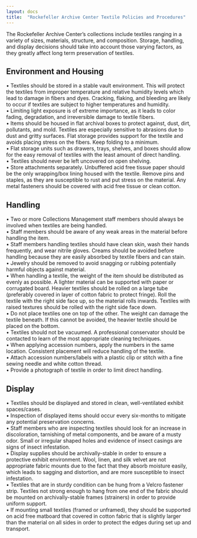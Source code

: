 ```yaml
---
layout: docs
title:  "Rockefeller Archive Center Textile Policies and Procedures"
---
```


The Rockefeller Archive Center’s collections include textiles ranging in a variety of sizes, materials, structure, and composition. Storage, handling, and display decisions should take into account those varying factors, as they greatly affect long term preservation of textiles.

## Environment and Housing

•	Textiles should be stored in a stable vault environment. This will protect the textiles from improper temperature and relative humidity levels which lead to damage in fibers and dyes. Cracking, flaking, and bleeding are likely to occur if textiles are subject to higher temperatures and humidity.  
•	Limiting light exposure is of extreme importance, as it leads to color fading, degradation, and irreversible damage to textile fibers.   
•	Items should be housed in flat archival boxes to protect against, dust, dirt, pollutants, and mold. Textiles are especially sensitive to abrasions due to dust and gritty surfaces. Flat storage provides support for the textile and avoids placing stress on the fibers. Keep folding to a minimum.  
•	Flat storage units such as drawers, trays, shelves, and boxes should allow for the easy removal of textiles with the least amount of direct handling.  
•	Textiles should never be left uncovered on open shelving.  
•	Store attachments separately. Unbuffered acid free tissue paper should be the only wrapping/box lining housed with the textile. Remove pins and staples, as they are susceptible to rust and put stress on the material. Any metal fasteners should be covered with acid free tissue or clean cotton.

## Handling

•	Two or more Collections Management staff members should always be involved when textiles are being handled.  
•	Staff members should be aware of any weak areas in the material before handling the item.  
•	Staff members handling textiles should have clean skin, wash their hands frequently, and wear nitrile gloves. Creams should be avoided before handling because they are easily absorbed by textile fibers and can stain.  
•	Jewelry should be removed to avoid snagging or rubbing potentially harmful objects against material.  
•	When handling a textile, the weight of the item should be distributed as evenly as possible. A lighter material can be supported with paper or corrugated board. Heavier textiles should be rolled on a large tube (preferably covered in layer of cotton fabric to protect fringe). Roll the textile with the right side face up, so the material rolls inwards. Textiles with raised textures should be rolled with the right side face down.  
•	Do not place textiles one on top of the other. The weight can damage the textile beneath. If this cannot be avoided, the heavier textile should be placed on the bottom.  
•	Textiles should not be vacuumed. A professional conservator should be contacted to learn of the most appropriate cleaning techniques.  
•	When applying accession numbers, apply the numbers in the same location. Consistent placement will reduce handling of the textile.  
•	Attach accession numbers/labels with a plastic clip or stitch with a fine sewing needle and white cotton thread.  
•	Provide a photograph of textile in order to limit direct handling.  

## Display

•	Textiles should be displayed and stored in clean, well-ventilated exhibit spaces/cases.  
•	Inspection of displayed items should occur every six-months to mitigate any potential preservation concerns.  
•	Staff members who are inspecting textiles should look for an increase in discoloration, tarnishing of metal components, and be aware of a musty odor. Small or irregular shaped holes and evidence of insect casings are signs of insect infestation.  
•	Display supplies should be archivally-stable in order to ensure a protective exhibit environment. Wool, linen, and silk velvet are not appropriate fabric mounts due to the fact that they absorb moisture easily, which leads to sagging and distortion, and are more susceptible to insect infestation.  
•	Textiles that are in sturdy condition can be hung from a Velcro fastener strip. Textiles not strong enough to hang from one end of the fabric should be mounted on archivally-stable frames (strainers) in order to provide uniform support.  
•	If mounting small textiles (framed or unframed), they should be supported on acid free matboard that covered in cotton fabric that is slightly larger than the material on all sides in order to protect the edges during set up and transport.
